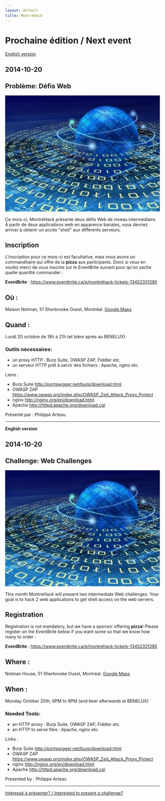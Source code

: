 ```yaml
---
layout: default
title: MontréHack
---
```


# Prochaine édition / Next event

[English version](#english)

## 2014-10-20
## Problème: Défis Web

![the web](/images/Web.jpg)

Ce mois-ci, MontréHack présente deux défis Web de niveau intermédiaire. À partir de deux applications web en apparence banales, vous devriez arriver à obtenir un accès "shell" aux différents serveurs.

## Inscription 

L'inscription pour ce mois-ci est facultative, mais nous avons un commanditaire qui offre de la **pizza** aux participants. Donc si vous en voulez merci de vous inscrire sur le EventBrite suivant pour qu'on sache quelle quantité commander :

**EventBrite** : https://www.eventbrite.ca/e/montrehack-tickets-13452331285

## Où : 

Maison Notman, 51 Sherbrooke Ouest, Montréal. [Google Maps](http://goo.gl/Cv4Z5O) 

## Quand : 

Lundi 20 octobre de 18h à 21h (et bière après au BENELUX)

### Outils nécessaires:

* un proxy HTTP : Burp Suite, OWASP ZAP, Fiddler etc.
* un serveur HTTP prêt à servir des fichiers : Apache, nginx etc. 

Liens :

* Burp Suite http://portswigger.net/burp/download.html
* OWASP ZAP https://www.owasp.org/index.php/OWASP_Zed_Attack_Proxy_Project
* nginx http://nginx.org/en/download.html
* Apache http://httpd.apache.org/download.cgi

Présenté par : Philippe Arteau 

<hr/>

<a id="english"></a>
**English version**

## 2014-10-20
## Challenge: Web Challenges

![the web](/images/Web.jpg)

This month MontreHack will present two intermediate Web challenges. Your goal is to hack 2 web applications to get shell access on the web servers. 

## Registration 

Registration is not mandatory, but we have a sponsor offering **pizza**! Please register on the EventBrite below if you want some so that we know how many to order :

**EventBrite** : https://www.eventbrite.ca/e/montrehack-tickets-13452331285

## Where : 

Notman House, 51 Sherbrooke Ouest, Montréal. [Google Maps](http://goo.gl/Cv4Z5O) 

## When : 

Monday October 20th, 6PM to 9PM (and beer afterwards at BENELUX)

### Needed Tools:

* an HTTP proxy : Burp Suite, OWASP ZAP, Fiddler etc.
* an HTTP to serve files : Apache, nginx etc. 

Links :

* Burp Suite http://portswigger.net/burp/download.html
* OWASP ZAP https://www.owasp.org/index.php/OWASP_Zed_Attack_Proxy_Project
* nginx http://nginx.org/en/download.html
* Apache http://httpd.apache.org/download.cgi

Presented by : Philippe Arteau 

<hr/>

[Intéressé à présenter? / Interested to present a challenge?](https://github.com/montrehack/montrehack.github.com/wiki/Present-at-Montrehack)
